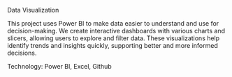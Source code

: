 Data Visualization 

This project uses Power BI to make data easier to understand and use for decision-making. We create interactive dashboards with various charts and slicers, allowing users to explore and filter data. These visualizations help identify trends and insights quickly, supporting better and more informed decisions.

Technology: Power BI, Excel, Github 

